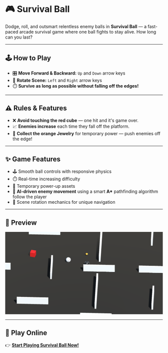 # 🎮 Survival Ball

Dodge, roll, and outsmart relentless enemy balls in **Survival Ball** — a fast-paced arcade survival game where one ball fights to stay alive. How long can you last?

---

## 🕹️ How to Play

- 🎛️ **Move Forward & Backward:** `Up` and `Down` arrow keys
- 🔄 **Rotate Scene:** `Left` and `Right` arrow keys
- ⏱️ **Survive as long as possible without falling off the edges!**

---

## ⚠️ Rules & Features

- ❌ **Avoid touching the red cube** — one hit and it's game over.
- 📈 **Enemies increase** each time they fall off the platform.
- 🍬 **Collect the orange Jewelry** for temporary power — push enemies off the edge!

---

## ✨ Game Features

- 🕹️ Smooth ball controls with responsive physics
- ⏱️ Real-time increasing difficulty
- 🍬 Temporary power-up assets
- 🧠 **AI-driven enemy movement** using a smart **A\*** pathfinding algorithm follow the player
- 🔄 Scene rotation mechanics for unique navigation

---

## 📸 Preview

![Gameplay Screenshot](./screen1.png)

---

## 🚀 Play Online

👉 [**Start Playing Survival Ball Now!**](https://zeyad-mohamed-hammad.itch.io/survival-ball?secret=CD6dJryIy726zKoP6UYyyC2k)
